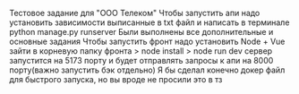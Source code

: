 Тестовое задание для "ООО Телеком"
Чтобы запустить апи надо установить зависимости выписанные в txt файл и написать в терминале python manage.py runserver
Были выполнены все дополнительные и основные задания
Чтобы запустить фронт надо установить Node + Vue зайти в корневую папку фронта > node install > node run dev сервер запустится на 5173 порту и будет отправлять запросы к апи на 8000 порту(важно запустить бэк отдельно)
Я бы сделал конечно докер файл для быстрого запуска, но вы вроде не просили это в тз
